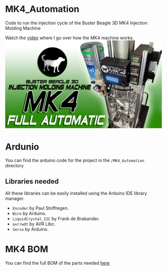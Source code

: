 # MK4_Automation
Code to run the injection cycle of the Buster Beagle 3D MK4 Injection Molding Machine

Watch the [video](https://youtu.be/S4sWyfVj5go) where I go over how the MK4 machine works. 
<img src="images/Main_copy.jpg">

# Ardunio
You can find the arduino code for the project in the `/MK4_Automation` directory

## Libraries needed

All these libraries can be easily installed using the Arduino IDE library manager.
- `Encoder` by Paul Stoffregen.
- `Wire` by Arduino.
- `LiquidCrystal_I2C` by Frank de Brabander.
- `avr/wdt` by AVR Libc.
- `Servo` by Arduino.

# MK4 BOM
You can find the full BOM of the parts needed [here](https://docs.google.com/spreadsheets/d/1JVG8-Zt6J-UAuxbnEOaoJAQSUpH0-k1IP8Y7-RxV8Eo/edit?usp=drive_link)













